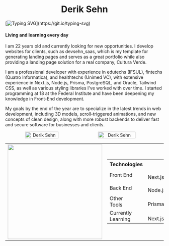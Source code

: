 <h1 align="center">Derik Sehn</h1>

[![Typing SVG](https://readme-typing-svg.herokuapp.com/?color=4169E1&size=35&center=true&vCenter=true&width=1000&lines=Hello,+I'm+Derik+Sehn;Feel+free+to+contact+me;Welcome+to+my+profile!)](https://git.io/typing-svg) 

<div>
   <h4>Living and learning every day</h4>
   <p>I am 22 years old and currently looking for new opportunities. I develop websites for clients, such as devsehn_saas, which is my template for generating landing pages and serves as a great portfolio while also providing a landing page solution for a real company, Cultura Verde.</p>
   <p>I am a professional developer with experience in edutechs (IFSUL), fintechs (Quatro Informatica), and healthtechs (Unimed VC), with extensive experience in Next.js, Node.js, Prisma, PostgreSQL, and Oracle, Tailwind CSS, as well as various styling libraries I've worked with over time. I started programming at 18 at the Federal Institute and have been deepening my knowledge in Front-End development.</p>
   <p>My goals by the end of the year are to specialize in the latest trends in web development, including 3D models, scroll-triggered animations, and new concepts of clean design, along with more robust backends to deliver fast and secure software for businesses and clients.</p>
</div>

<div align="center">
   <div style="display: flex; align-items: center;">
      <img height="auto" width="46%" src="https://github-readme-stats.vercel.app/api?username=DerikSehn&show_icons=true&theme=algolia&include_all_commits=true&count_private=true" alt="Derik Sehn"/>  
      <img height="auto" width="48.7%" src="https://github-readme-streak-stats.herokuapp.com/?user=DerikSehn&theme=algolia" alt="Derik Sehn" />
   </div>
</div>

<div align="center">
<table>
    <tr>
        <td>
            <img width="300" src="https://github-readme-stats.vercel.app/api/top-langs/?username=DerikSehn&layout=pie&theme=algolia" />
        </td>
        <td>
             <table>
          <tr>
            <th>Technologies</th>
          </tr>
          <tr>
            <td>Front End</td>
            <td><img src="https://cdn.jsdelivr.net/gh/devicons/devicon@latest/icons/nextjs/nextjs-original.svg" height="15px"/> Next.js</td>
            <td><img src="https://cdn.jsdelivr.net/gh/devicons/devicon/icons/react/react-original.svg" height="15px" /> React</td>
            <td><img src="https://cdn.jsdelivr.net/gh/devicons/devicon/icons/css3/css3-original.svg" height="15px" /> CSS3</td>
            <td><img src="https://cdn.jsdelivr.net/gh/devicons/devicon/icons/javascript/javascript-original.svg" height="15px" /> JavaScript</td>
            <td><img src="https://cdn.jsdelivr.net/gh/devicons/devicon/icons/typescript/typescript-original.svg" height="15px" /> TypeScript</td>
          </tr>
          <tr>
            <td>Back End</td>  
            <td><img src="https://cdn.jsdelivr.net/gh/devicons/devicon/icons/nodejs/nodejs-original.svg" height="15px" /> Node.js</td>
            <td><img src="https://cdn.jsdelivr.net/gh/devicons/devicon/icons/express/express-original.svg" height="15px" /> Express</td>
            <td><img src="https://cdn.jsdelivr.net/gh/devicons/devicon/icons/nestjs/nestjs-original.svg" height="15px"/> Nest.js</td>
          </tr>
          <tr>
            <td>Other <br>Tools</td>
            <td><img src="https://cdn.jsdelivr.net/gh/devicons/devicon/icons/prisma/prisma-plain.svg" height="15px"/> Prisma</td>
          </tr>
          <tr>
             <td>Currently Learning</td>
            <td><img src="https://cdn.jsdelivr.net/gh/devicons/devicon@latest/icons/nextjs/nextjs-original.svg" height="15px"/> Next.js</td>
          </tr>
        </table>
        </td>
    </tr>
</table>
   
</div>
